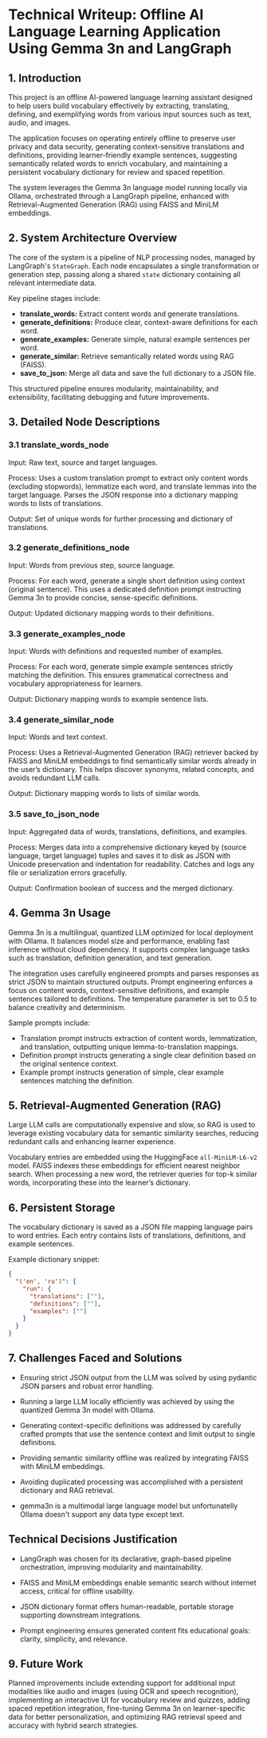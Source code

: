 # Technical Writeup: Offline AI Language Learning Application Using Gemma 3n and LangGraph

## 1. Introduction

This project is an offline AI-powered language learning assistant designed to help users build vocabulary effectively by extracting, translating, defining, and exemplifying words from various input sources such as text, audio, and images.

The application focuses on operating entirely offline to preserve user privacy and data security, generating context-sensitive translations and definitions, providing learner-friendly example sentences, suggesting semantically related words to enrich vocabulary, and maintaining a persistent vocabulary dictionary for review and spaced repetition.

The system leverages the Gemma 3n language model running locally via Ollama, orchestrated through a LangGraph pipeline, enhanced with Retrieval-Augmented Generation (RAG) using FAISS and MiniLM embeddings.

## 2. System Architecture Overview

The core of the system is a pipeline of NLP processing nodes, managed by LangGraph's `StateGraph`. Each node encapsulates a single transformation or generation step, passing along a shared `state` dictionary containing all relevant intermediate data.

Key pipeline stages include:

- **translate_words:** Extract content words and generate translations.
- **generate_definitions:** Produce clear, context-aware definitions for each word.
- **generate_examples:** Generate simple, natural example sentences per word.
- **generate_similar:** Retrieve semantically related words using RAG (FAISS).
- **save_to_json:** Merge all data and save the full dictionary to a JSON file.

This structured pipeline ensures modularity, maintainability, and extensibility, facilitating debugging and future improvements.

## 3. Detailed Node Descriptions

### 3.1 translate_words_node

Input: Raw text, source and target languages.

Process: Uses a custom translation prompt to extract only content words (excluding stopwords), lemmatize each word, and translate lemmas into the target language. Parses the JSON response into a dictionary mapping words to lists of translations.

Output: Set of unique words for further processing and dictionary of translations.

### 3.2 generate_definitions_node

Input: Words from previous step, source language.

Process: For each word, generate a single short definition using context (original sentence). This uses a dedicated definition prompt instructing Gemma 3n to provide concise, sense-specific definitions.

Output: Updated dictionary mapping words to their definitions.

### 3.3 generate_examples_node

Input: Words with definitions and requested number of examples.

Process: For each word, generate simple example sentences strictly matching the definition. This ensures grammatical correctness and vocabulary appropriateness for learners.

Output: Dictionary mapping words to example sentence lists.

### 3.4 generate_similar_node

Input: Words and text context.

Process: Uses a Retrieval-Augmented Generation (RAG) retriever backed by FAISS and MiniLM embeddings to find semantically similar words already in the user’s dictionary. This helps discover synonyms, related concepts, and avoids redundant LLM calls.

Output: Dictionary mapping words to lists of similar words.

### 3.5 save_to_json_node

Input: Aggregated data of words, translations, definitions, and examples.

Process: Merges data into a comprehensive dictionary keyed by (source language, target language) tuples and saves it to disk as JSON with Unicode preservation and indentation for readability. Catches and logs any file or serialization errors gracefully.

Output: Confirmation boolean of success and the merged dictionary.

## 4. Gemma 3n Usage

Gemma 3n is a multilingual, quantized LLM optimized for local deployment with Ollama. It balances model size and performance, enabling fast inference without cloud dependency. It supports complex language tasks such as translation, definition generation, and text generation.

The integration uses carefully engineered prompts and parses responses as strict JSON to maintain structured outputs. Prompt engineering enforces a focus on content words, context-sensitive definitions, and example sentences tailored to definitions. The temperature parameter is set to 0.5 to balance creativity and determinism.

Sample prompts include:

- Translation prompt instructs extraction of content words, lemmatization, and translation, outputting unique lemma-to-translation mappings.
- Definition prompt instructs generating a single clear definition based on the original sentence context.
- Example prompt instructs generation of simple, clear example sentences matching the definition.

## 5. Retrieval-Augmented Generation (RAG)

Large LLM calls are computationally expensive and slow, so RAG is used to leverage existing vocabulary data for semantic similarity searches, reducing redundant calls and enhancing learner experience.

Vocabulary entries are embedded using the HuggingFace `all-MiniLM-L6-v2` model. FAISS indexes these embeddings for efficient nearest neighbor search. When processing a new word, the retriever queries for top-k similar words, incorporating these into the learner’s dictionary.

## 6. Persistent Storage

The vocabulary dictionary is saved as a JSON file mapping language pairs to word entries. Each entry contains lists of translations, definitions, and example sentences.

Example dictionary snippet:

```json
{
  "('en', 'ru')": {
    "run": {
      "translations": [""],
      "definitions": [""],
      "examples": [""]
    }
  }
}
```

## 7. Challenges Faced and Solutions

- Ensuring strict JSON output from the LLM was solved by using pydantic JSON parsers and robust error handling.

- Running a large LLM locally efficiently was achieved by using the quantized Gemma 3n model with Ollama.

- Generating context-specific definitions was addressed by carefully crafted prompts that use the sentence context and limit output to single definitions.

- Providing semantic similarity offline was realized by integrating FAISS with MiniLM embeddings.

- Avoiding duplicated processing was accomplished with a persistent dictionary and RAG retrieval.

- gemma3n is a multimodal large language model but unfortunatelly Ollama doesn't support any data type except text.

## Technical Decisions Justification

- LangGraph was chosen for its declarative, graph-based pipeline orchestration, improving modularity and maintainability.

- FAISS and MiniLM embeddings enable semantic search without internet access, critical for offline usability.

- JSON dictionary format offers human-readable, portable storage supporting downstream integrations.

- Prompt engineering ensures generated content fits educational goals: clarity, simplicity, and relevance.

## 9. Future Work

Planned improvements include extending support for additional input modalities like audio and images (using OCR and speech recognition), implementing an interactive UI for vocabulary review and quizzes, adding spaced repetition integration, fine-tuning Gemma 3n on learner-specific data for better personalization, and optimizing RAG retrieval speed and accuracy with hybrid search strategies.
